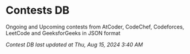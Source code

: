 # Contests DB

Ongoing and Upcoming contests from AtCoder, CodeChef, Codeforces, LeetCode and GeeksforGeeks in JSON format

*Contest DB last updated at Thu, Aug 15, 2024 3:40 AM*  
